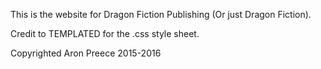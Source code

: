 This is the website for Dragon Fiction Publishing (Or just Dragon Fiction). 

Credit to TEMPLATED for the .css style sheet. 

Copyrighted Aron Preece 2015-2016
